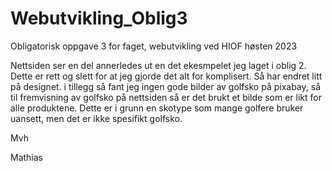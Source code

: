 # Webutvikling_Oblig3
Obligatorisk oppgave 3 for faget, webutvikling ved HIOF høsten 2023

Nettsiden ser en del annerledes ut en det ekesmpelet jeg laget i oblig 2. Dette er rett og slett for at jeg gjorde det alt for komplisert. 
Så har endret litt på designet. i tillegg så fant jeg ingen gode bilder av golfsko på pixabay, så til fremvisning av golfsko på nettsiden så er det brukt et bilde som er likt for alle produktene. Dette er i grunn en skotype som mange golfere bruker uansett, men det er ikke spesifikt golfsko. 

Mvh 

Mathias
